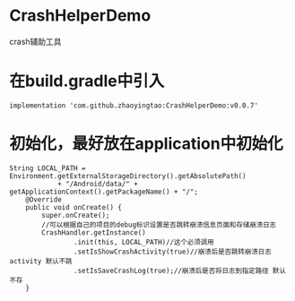 # CrashHelperDemo
crash辅助工具

# 在build.gradle中引入  
` implementation 'com.github.zhaoyingtao:CrashHelperDemo:v0.0.7' `
# 初始化，最好放在application中初始化
```
String LOCAL_PATH = Environment.getExternalStorageDirectory().getAbsolutePath()
            + "/Android/data/" + getApplicationContext().getPackageName() + "/";
    @Override
    public void onCreate() {
        super.onCreate();
        //可以根据自己的项目的debug标识设置是否跳转崩溃信息页面和存储崩溃日志
        CrashHandler.getInstance()
                .init(this, LOCAL_PATH)//这个必须调用
                .setIsShowCrashActivity(true)//崩溃后是否跳转崩溃日志activity 默认不跳
                .setIsSaveCrashLog(true);//崩溃后是否将日志到指定路径 默认不存
    }
```

   
